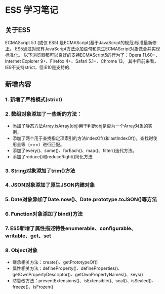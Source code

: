 # ES5 学习笔记

## 关于ES5
ECMAScript 5.1 (或仅 ES5) 是ECMAScript(基于JavaScript的规范)标准最新修正。
ES5通过对现有JavaScript方法添加语句和原生ECMAScript对象做合并实现标准化。
以下浏览器都可以良好的支持ECMAScript5的行为了：Opera 11.60+、Internet Explorer 9+、Firefox 4+、Safari 5.1+、Chrome 13。
其中目前来看，IE9不支持strict，但IE10是支持的.
## 新增内容

### 1. 新增了严格模式(strict)

### 2. 数组对象添加了一些新的方法：
* 添加了静态方法Array.isArray(obj)用于判断obj是否为一个Array对象的实例。
* 添加了两个用于查找指定项索引的方法indexOf()和lastIndexOf()。查找时使用全等（===）进行匹配。
* 添加了every()、some()、forEach()、map()、filter()迭代方法。
* 添加了reduce()和reduceRight()简化方法

### 3. String对象添加了trim()方法

### 4. JSON对象添加了原生JSON内建对象

### 5. Date对象添加了Date.now()、Date.prototype.toJSON()等方法

### 6. Function对象添加了bind()方法

### 7. ES5新增了属性描述特性enumerable、configurable、writable、get、set

### 8. Object对象
* 继承相关方法：create()、getPrototypeOf() 
* 属性相关方法：defineProperty()、defineProperties()、getOwnPropertyDescriptor()、getOwnPropertyNames()、keys()
* 防篡改方法：preventExtensions()、isExtensible()、seal()、isSealed()、freeze()、isFrozen() 